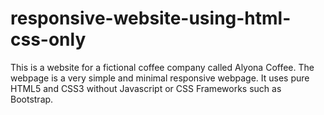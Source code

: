 # responsive-website-using-html-css-only
This is a website for a fictional coffee company called Alyona Coffee. The webpage is a very simple and minimal responsive webpage. It uses pure HTML5 and CSS3 without Javascript or CSS Frameworks such as Bootstrap.
